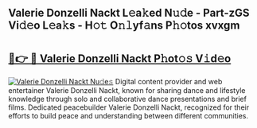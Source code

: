 ## Valerie Donzelli Nackt L𝚎a𝚔ed N𝚞𝚍e - Part-zGS Vi𝚍𝚎o L𝚎a𝚔s - H𝚘𝚝 O𝚗𝚕yf𝚊ns P𝚑𝚘tos xvxgm

# <h2><a href="http://kfciil.oniu.top/?m=Valerie+Donzelli+Nackt">🔗👉 🔴 Valerie Donzelli Nackt P𝚑ot𝚘𝚜 V𝚒d𝚎o</a></h2>

[![Valerie Donzelli Nackt Nu𝚍e𝚜](https://i.imgur.com/0qMVB7G.gif)](http://kfciil.oniu.top/?m=Valerie+Donzelli+Nackt)
Digital content provider and web entertainer Valerie Donzelli Nackt, known for sharing dance and lifestyle knowledge through solo and collaborative dance presentations and brief films. Dedicated peacebuilder Valerie Donzelli Nackt, recognized for their efforts to build peace and understanding between different communities.  
